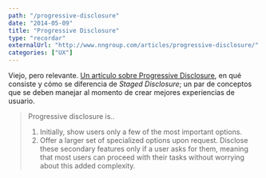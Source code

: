 ```yaml
---
path: "/progressive-disclosure"
date: "2014-05-09"
title: "Progressive Disclosure"
type: "recordar"
externalUrl: "http://www.nngroup.com/articles/progressive-disclosure/"
categories: ["UX"]
---
```


Viejo, pero relevante. [Un artículo sobre Progressive Disclosure](http://www.nngroup.com/articles/progressive-disclosure/), en qu&eacute; consiste y c&oacute;mo se diferencia de _Staged Disclosure_; un par de conceptos que se deben manejar al momento de crear mejores experiencias de usuario.

> Progressive disclosure is..
>
> 1. Initially, show users only a few of the most important options.
> 2. Offer a larger set of specialized options upon request. Disclose these secondary features only if a user asks for them, meaning that most users can proceed with their tasks without worrying about this added complexity.
